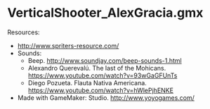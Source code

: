 # VerticalShooter_AlexGracia.gmx

Resources:
- http://www.spriters-resource.com/
- Sounds:
  - Beep. http://www.soundjay.com/beep-sounds-1.html
  - Alexandro Querevalú. The last of the Mohicans. https://www.youtube.com/watch?v=93wGaGFUnTs
  - Diego Pozueta. Flauta Nativa Americana. https://www.youtube.com/watch?v=hWlePjhENKE
- Made with GameMaker: Studio. http://www.yoyogames.com/

